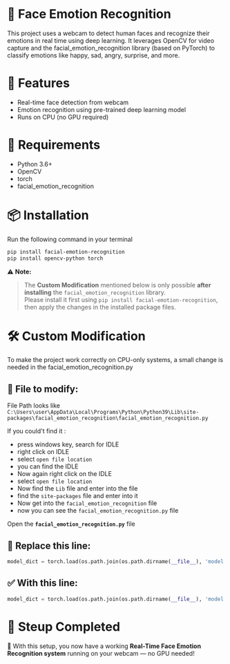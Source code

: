 # 🧠 Face Emotion Recognition

This project uses a webcam to detect human faces and recognize their emotions in real time using deep learning. It leverages OpenCV for video capture and the facial_emotion_recognition library (based on PyTorch) to classify emotions like happy, sad, angry, surprise, and more.

# 🔧 Features

- Real-time face detection from webcam
- Emotion recognition using pre-trained deep learning model
- Runs on CPU (no GPU required)

# 🚀 Requirements

- Python 3.6+
- OpenCV
- torch
- facial_emotion_recognition

# 📦 Installation

Run the following command in your terminal
```bash
pip install facial-emotion-recognition
pip install opencv-python torch
```

⚠️ **Note:** 
> The **Custom Modification** mentioned below is only possible **after installing** the `facial_emotion_recognition` library.  
> Please install it first using `pip install facial-emotion-recognition`, then apply the changes in the installed package files.


# 🛠️ Custom Modification

To make the project work correctly on CPU-only systems, a small change is needed in the facial_emotion_recognition.py

## 📁 File to modify:
File Path looks like `C:\Users\user\AppData\Local\Programs\Python\Python39\Lib\site-packages\facial_emotion_recognition\facial_emotion_recognition.py`

If you could't find it :
- press windows key, search for IDLE
- right click on IDLE
- select `open file location`
- you can find the IDLE
- Now again right click on the IDLE
- select `open file location`
- Now find the `Lib` file and enter into the file
- find the `site-packages` file and enter into it
- Now get into the `facial_emotion_recognition` file
- now you can see the `facial_emotion_recognition.py` file

Open the **`facial_emotion_recognition.py`** file

## 🔄 Replace this line:

```python
model_dict = torch.load(os.path.join(os.path.dirname(__file__), 'model', 'model.pkl'))
```

## ✅ With this line:

```python
model_dict = torch.load(os.path.join(os.path.dirname(__file__), 'model', 'model.pkl'), map_location=torch.device('cpu'))
```
# 🏁 Steup Completed

🎉 With this setup, you now have a working **Real-Time Face Emotion Recognition system** running on your webcam — no GPU needed!
